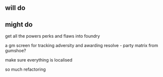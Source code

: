 ## will do

## might do

get all the powers perks and flaws into foundry

a gm screen for tracking adversity and awarding resolve - party matrix from gumshoe?

make sure everything is localised

so much refactoring 
